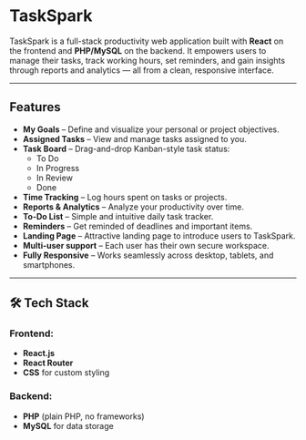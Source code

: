 # TaskSpark

TaskSpark is a full-stack productivity web application built with **React** on the frontend and **PHP/MySQL** on the backend. It empowers users to manage their tasks, track working hours, set reminders, and gain insights through reports and analytics — all from a clean, responsive interface.

---

## Features

- **My Goals** – Define and visualize your personal or project objectives.
- **Assigned Tasks** – View and manage tasks assigned to you.
- **Task Board** – Drag-and-drop Kanban-style task status:
  - To Do
  - In Progress
  - In Review
  - Done
- **Time Tracking** – Log hours spent on tasks or projects.
- **Reports & Analytics** – Analyze your productivity over time.
- **To-Do List** – Simple and intuitive daily task tracker.
- **Reminders** – Get reminded of deadlines and important items.
- **Landing Page** – Attractive landing page to introduce users to TaskSpark.
- **Multi-user support** – Each user has their own secure workspace.
- **Fully Responsive** – Works seamlessly across desktop, tablets, and smartphones.

---

## 🛠 Tech Stack

### Frontend:
- **React.js**
- **React Router**
- **CSS** for custom styling

### Backend:
- **PHP** (plain PHP, no frameworks)
- **MySQL** for data storage
